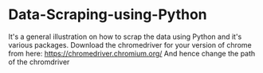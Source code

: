 # Data-Scraping-using-Python
It's a general illustration on how to scrap the data using Python and it's various packages. 
Download the chromedriver for your version of chrome from here: https://chromedriver.chromium.org/
And hence change the path of the chromdriver

